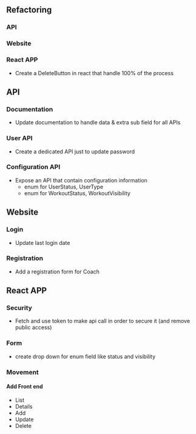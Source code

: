 ## Refactoring
### API
### Website
### React APP
* Create a DeleteButton in react that handle 100% of the process

## API
### Documentation
 * Update documentation to handle data & extra sub field for all APIs
### User API
 * Create a dedicated API just to update password
### Configuration API
* Expose an API that contain configuration information
  * enum for UserStatus, UserType
  * enum for WorkoutStatus, WorkoutVisibility

## Website
### Login
 * Update last login date
### Registration
* Add a registration form for Coach

## React APP
### Security
* Fetch and use token to make api call in order to secure it (and remove public access)
### Form
* create drop down for enum field like status and visibility
### Movement
#### Add Front end
* List
* Details
* Add
* Update
* Delete